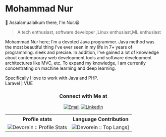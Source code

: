 # Mohammad Nur
:wave: Assalamualaikum there, I'm Nur.😀

> A tech enthusiast, software developer ,Linux enthusiast,ML enthusiast <br/>

Mohammad Nur here; I'm a devoted Java programmer. Java method was the most beautiful thing I've ever seen in my life in 7+ years of programming. sleek and precise. In addition, I've gained a lot of knowledge about contemporary web development tools and software development architectures like MVC, etc.
To expand my knowledge, I am currently concentrating on machine learning and deep learning. 

Specifically I love to work with Java and PHP.<br/>
Laravel | VUE

<h3 align="center"> Connect with Me at </h3>

<p align="center">
<a href="mailto:mdnur701@gmail.com"><img alt="Email" src="https://img.shields.io/badge/Gmail-mdnur701@gmail.com-red?style=flat&logo=gmail"></a>
<a href="https://www.linkedin.com/in/themdnur"><img alt="LinkedIn" src="https://img.shields.io/badge/LinkedIn-mdnur-blue?style=flat&logo=linkedin"></a>
</p>
  

<p align="center">
   <table>
      <tr>
       <th>Profile stats  </th>
       <th>Language Contribution</th>
     </tr>
      <tr>
       <td><img alt="Devorein :: Profile Stats" src="https://github-readme-stats.vercel.app/api?username=mdnur&show_icons=true&theme=dark"> </td>
       <td><img alt="Devorein :: Top Langs]" src="https://github-readme-stats.vercel.app/api/top-langs/?username=mdnur&langs_count=10&theme=tokyonight&layout=compact&hide=html"> </td>
     </tr>
   </table>
</p>




